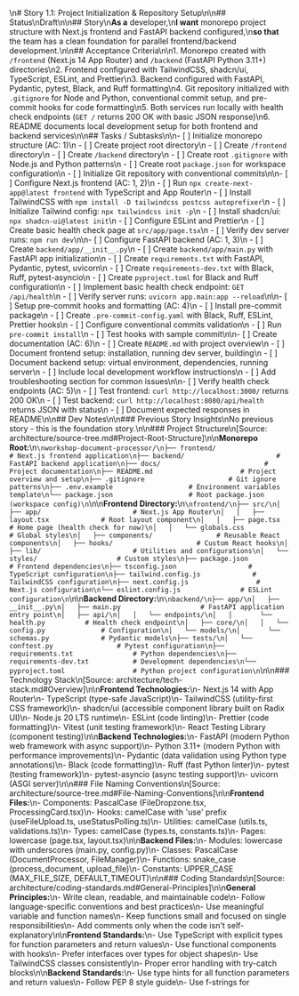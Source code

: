 \n# Story 1.1: Project Initialization & Repository Setup\n\n## Status\nDraft\n\n## Story\n**As a** developer,\n**I want** monorepo project structure with Next.js frontend and FastAPI backend configured,\n**so that** the team has a clean foundation for parallel frontend/backend development.\n\n## Acceptance Criteria\n\n1. Monorepo created with `/frontend` (Next.js 14 App Router) and `/backend` (FastAPI Python 3.11+) directories\n2. Frontend configured with TailwindCSS, shadcn/ui, TypeScript, ESLint, and Prettier\n3. Backend configured with FastAPI, Pydantic, pytest, Black, and Ruff formatting\n4. Git repository initialized with `.gitignore` for Node and Python, conventional commit setup, and pre-commit hooks for code formatting\n5. Both services run locally with health check endpoints (`GET /` returns 200 OK with basic JSON response)\n6. README documents local development setup for both frontend and backend services\n\n## Tasks / Subtasks\n\n- [ ] Initialize monorepo structure (AC: 1)\n  - [ ] Create project root directory\n  - [ ] Create `/frontend` directory\n  - [ ] Create `/backend` directory\n  - [ ] Create root `.gitignore` with Node.js and Python patterns\n  - [ ] Create root `package.json` for workspace configuration\n  - [ ] Initialize Git repository with conventional commits\n\n- [ ] Configure Next.js frontend (AC: 1, 2)\n  - [ ] Run `npx create-next-app@latest frontend` with TypeScript and App Router\n  - [ ] Install TailwindCSS with `npm install -D tailwindcss postcss autoprefixer`\n  - [ ] Initialize Tailwind config: `npx tailwindcss init -p`\n  - [ ] Install shadcn/ui: `npx shadcn-ui@latest init`\n  - [ ] Configure ESLint and Prettier\n  - [ ] Create basic health check page at `src/app/page.tsx`\n  - [ ] Verify dev server runs: `npm run dev`\n\n- [ ] Configure FastAPI backend (AC: 1, 3)\n  - [ ] Create `backend/app/__init__.py`\n  - [ ] Create `backend/app/main.py` with FastAPI app initialization\n  - [ ] Create `requirements.txt` with FastAPI, Pydantic, pytest, uvicorn\n  - [ ] Create `requirements-dev.txt` with Black, Ruff, pytest-asyncio\n  - [ ] Create `pyproject.toml` for Black and Ruff configuration\n  - [ ] Implement basic health check endpoint: `GET /api/health`\n  - [ ] Verify server runs: `uvicorn app.main:app --reload`\n\n- [ ] Setup pre-commit hooks and formatting (AC: 4)\n  - [ ] Install pre-commit package\n  - [ ] Create `.pre-commit-config.yaml` with Black, Ruff, ESLint, Prettier hooks\n  - [ ] Configure conventional commits validation\n  - [ ] Run `pre-commit install`\n  - [ ] Test hooks with sample commit\n\n- [ ] Create documentation (AC: 6)\n  - [ ] Create `README.md` with project overview\n  - [ ] Document frontend setup: installation, running dev server, building\n  - [ ] Document backend setup: virtual environment, dependencies, running server\n  - [ ] Include local development workflow instructions\n  - [ ] Add troubleshooting section for common issues\n\n- [ ] Verify health check endpoints (AC: 5)\n  - [ ] Test frontend: `curl http://localhost:3000/` returns 200 OK\n  - [ ] Test backend: `curl http://localhost:8080/api/health` returns JSON with status\n  - [ ] Document expected responses in README\n\n## Dev Notes\n\n### Previous Story Insights\nNo previous story - this is the foundation story.\n\n### Project Structure\n[Source: architecture/source-tree.md#Project-Root-Structure]\n\n**Monorepo Root:**\n```\nworkshop-document-processor/\n├── frontend/                      # Next.js frontend application\n├── backend/                       # FastAPI backend application\n├── docs/                          # Project documentation\n├── README.md                      # Project overview and setup\n├── .gitignore                     # Git ignore patterns\n├── .env.example                   # Environment variables template\n└── package.json                   # Root package.json (workspace config)\n```\n\n**Frontend Directory:**\n```\nfrontend/\n├── src/\n│   ├── app/                       # Next.js App Router\n│   │   ├── layout.tsx             # Root layout component\n│   │   ├── page.tsx               # Home page (health check for now)\n│   │   └── globals.css            # Global styles\n│   ├── components/                # Reusable React components\n│   ├── hooks/                     # Custom React hooks\n│   ├── lib/                       # Utilities and configurations\n│   └── styles/                    # Custom styles\n├── package.json                   # Frontend dependencies\n├── tsconfig.json                  # TypeScript configuration\n├── tailwind.config.js             # TailwindCSS configuration\n├── next.config.js                 # Next.js configuration\n└── eslint.config.js               # ESLint configuration\n```\n\n**Backend Directory:**\n```\nbackend/\n├── app/\n│   ├── __init__.py\n│   ├── main.py                    # FastAPI application entry point\n│   ├── api/\n│   │   └── endpoints/\n│   │       └── health.py          # Health check endpoint\n│   ├── core/\n│   │   └── config.py              # Configuration\n│   └── models/\n│       └── schemas.py             # Pydantic models\n├── tests/\n│   └── conftest.py                # Pytest configuration\n├── requirements.txt               # Python dependencies\n├── requirements-dev.txt           # Development dependencies\n└── pyproject.toml                 # Python project configuration\n```\n\n### Technology Stack\n[Source: architecture/tech-stack.md#Overview]\n\n**Frontend Technologies:**\n- Next.js 14 with App Router\n- TypeScript (type-safe JavaScript)\n- TailwindCSS (utility-first CSS framework)\n- shadcn/ui (accessible component library built on Radix UI)\n- Node.js 20 LTS runtime\n- ESLint (code linting)\n- Prettier (code formatting)\n- Vitest (unit testing framework)\n- React Testing Library (component testing)\n\n**Backend Technologies:**\n- FastAPI (modern Python web framework with async support)\n- Python 3.11+ (modern Python with performance improvements)\n- Pydantic (data validation using Python type annotations)\n- Black (code formatting)\n- Ruff (fast Python linter)\n- pytest (testing framework)\n- pytest-asyncio (async testing support)\n- uvicorn (ASGI server)\n\n### File Naming Conventions\n[Source: architecture/source-tree.md#File-Naming-Conventions]\n\n**Frontend Files:**\n- Components: PascalCase (FileDropzone.tsx, ProcessingCard.tsx)\n- Hooks: camelCase with 'use' prefix (useFileUpload.ts, useStatusPolling.ts)\n- Utilities: camelCase (utils.ts, validations.ts)\n- Types: camelCase (types.ts, constants.ts)\n- Pages: lowercase (page.tsx, layout.tsx)\n\n**Backend Files:**\n- Modules: lowercase with underscores (main.py, config.py)\n- Classes: PascalCase (DocumentProcessor, FileManager)\n- Functions: snake_case (process_document, upload_file)\n- Constants: UPPER_CASE (MAX_FILE_SIZE, DEFAULT_TIMEOUT)\n\n### Coding Standards\n[Source: architecture/coding-standards.md#General-Principles]\n\n**General Principles:**\n- Write clean, readable, and maintainable code\n- Follow language-specific conventions and best practices\n- Use meaningful variable and function names\n- Keep functions small and focused on single responsibilities\n- Add comments only when the code isn't self-explanatory\n\n**Frontend Standards:**\n- Use TypeScript with explicit types for function parameters and return values\n- Use functional components with hooks\n- Prefer interfaces over types for object shapes\n- Use TailwindCSS classes consistently\n- Proper error handling with try-catch blocks\n\n**Backend Standards:**\n- Use type hints for all function parameters and return values\n- Follow PEP 8 style guide\n- Use f-strings for